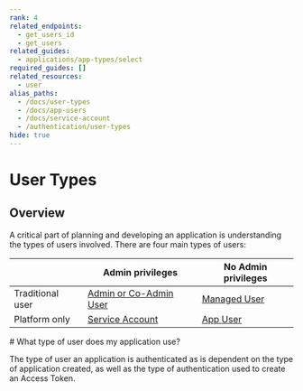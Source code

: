 ```yaml
---
rank: 4
related_endpoints:
  - get_users_id
  - get_users
related_guides:
  - applications/app-types/select
required_guides: []
related_resources:
  - user
alias_paths:
  - /docs/user-types
  - /docs/app-users
  - /docs/service-account
  - /authentication/user-types
hide: true
---
```


# User Types

## Overview

A critical part of planning and developing an application is understanding the
types of users involved. There are four main types of users:

<!-- markdownlint-disable line-length -->

|                  | Admin privileges                   | No Admin privileges          |
| ---------------- | ---------------------------------- | ---------------------------- |
| Traditional user | [Admin or Co-Admin User][admin]    | [Managed User][managed-user] |
| Platform only    | [Service Account][service-account] | [App User][app-user]         |

<!-- markdownlint-enable line-length -->

<Message>
  # What type of user does my application use?

The type of user an application is authenticated as is dependent on the
type of application created, as well as the type of authentication used to
create an Access Token.

</Message>

<!-- i18n-enable localize-links -->

[admin]: https://support.box.com/hc/en-us/articles/360043694174-Understanding-Administrator-and-Co-Administrator-Permissions

<!-- i18n-disable localize-links -->

[service-account]: g://getting-started/user-types/service-account
[managed-user]: g://getting-started/user-types/managed-users
[app-user]: g://getting-started/user-types/app-users

